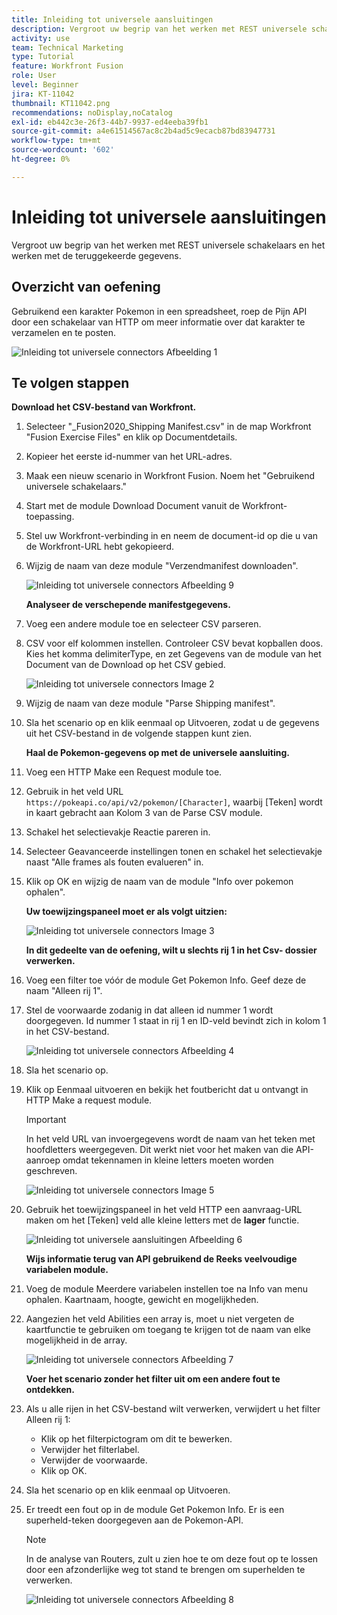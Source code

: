 ```yaml
---
title: Inleiding tot universele aansluitingen
description: Vergroot uw begrip van het werken met REST universele schakelaars en het werken met de teruggekeerde gegevens.
activity: use
team: Technical Marketing
type: Tutorial
feature: Workfront Fusion
role: User
level: Beginner
jira: KT-11042
thumbnail: KT11042.png
recommendations: noDisplay,noCatalog
exl-id: eb442c3e-26f3-44b7-9937-ed4eeba39fb1
source-git-commit: a4e61514567ac8c2b4ad5c9ecacb87bd83947731
workflow-type: tm+mt
source-wordcount: '602'
ht-degree: 0%

---
```


# Inleiding tot universele aansluitingen

Vergroot uw begrip van het werken met REST universele schakelaars en het werken met de teruggekeerde gegevens.

## Overzicht van oefening

Gebruikend een karakter Pokemon in een spreadsheet, roep de Pijn API door een schakelaar van HTTP om meer informatie over dat karakter te verzamelen en te posten.

![Inleiding tot universele connectors Afbeelding 1](../12-exercises/assets/introduction-to-universal-connectors-walkthrough-1.png)

## Te volgen stappen

**Download het CSV-bestand van Workfront.**

1. Selecteer &quot;_Fusion2020_Shipping Manifest.csv&quot; in de map Workfront &quot;Fusion Exercise Files&quot; en klik op Documentdetails.
1. Kopieer het eerste id-nummer van het URL-adres.
1. Maak een nieuw scenario in Workfront Fusion. Noem het &quot;Gebruikend universele schakelaars.&quot;
1. Start met de module Download Document vanuit de Workfront-toepassing.
1. Stel uw Workfront-verbinding in en neem de document-id op die u van de Workfront-URL hebt gekopieerd.
1. Wijzig de naam van deze module &quot;Verzendmanifest downloaden&quot;.

   ![Inleiding tot universele connectors Afbeelding 9](../12-exercises/assets/introduction-to-universal-connectors-walkthrough-9.png)

   **Analyseer de verschepende manifestgegevens.**

1. Voeg een andere module toe en selecteer CSV parseren.
1. CSV voor elf kolommen instellen. Controleer CSV bevat kopballen doos. Kies het komma delimiterType, en zet Gegevens van de module van het Document van de Download op het CSV gebied.

   ![Inleiding tot universele connectors Image 2](../12-exercises/assets/introduction-to-universal-connectors-walkthrough-2.png)

1. Wijzig de naam van deze module &quot;Parse Shipping manifest&quot;.
1. Sla het scenario op en klik eenmaal op Uitvoeren, zodat u de gegevens uit het CSV-bestand in de volgende stappen kunt zien.

   **Haal de Pokemon-gegevens op met de universele aansluiting.**

1. Voeg een HTTP Make een Request module toe.
1. Gebruik in het veld URL `https://pokeapi.co/api/v2/pokemon/[Character]`, waarbij [Teken] wordt in kaart gebracht aan Kolom 3 van de Parse CSV module.
1. Schakel het selectievakje Reactie pareren in.
1. Selecteer Geavanceerde instellingen tonen en schakel het selectievakje naast &quot;Alle frames als fouten evalueren&quot; in.
1. Klik op OK en wijzig de naam van de module &quot;Info over pokemon ophalen&quot;.

   **Uw toewijzingspaneel moet er als volgt uitzien:**

   ![Inleiding tot universele connectors Image 3](../12-exercises/assets/introduction-to-universal-connectors-walkthrough-3.png)

   **In dit gedeelte van de oefening, wilt u slechts rij 1 in het Csv- dossier verwerken.**

1. Voeg een filter toe vóór de module Get Pokemon Info. Geef deze de naam &quot;Alleen rij 1&quot;.
1. Stel de voorwaarde zodanig in dat alleen id nummer 1 wordt doorgegeven. Id nummer 1 staat in rij 1 en ID-veld bevindt zich in kolom 1 in het CSV-bestand.

   ![Inleiding tot universele connectors Afbeelding 4](../12-exercises/assets/introduction-to-universal-connectors-walkthrough-4.png)

1. Sla het scenario op.
1. Klik op Eenmaal uitvoeren en bekijk het foutbericht dat u ontvangt in HTTP Make a request module.

   >[!IMPORTANT]
   >
   >In het veld URL van invoergegevens wordt de naam van het teken met hoofdletters weergegeven. Dit werkt niet voor het maken van die API-aanroep omdat tekennamen in kleine letters moeten worden geschreven.

   ![Inleiding tot universele connectors Image 5](../12-exercises/assets/introduction-to-universal-connectors-walkthrough-5.png)

1. Gebruik het toewijzingspaneel in het veld HTTP een aanvraag-URL maken om het [Teken] veld alle kleine letters met de **lager** functie.

   ![Inleiding tot universele aansluitingen Afbeelding 6](../12-exercises/assets/introduction-to-universal-connectors-walkthrough-6.png)

   **Wijs informatie terug van API gebruikend de Reeks veelvoudige variabelen module.**

1. Voeg de module Meerdere variabelen instellen toe na Info van menu ophalen. Kaartnaam, hoogte, gewicht en mogelijkheden.
1. Aangezien het veld Abilities een array is, moet u niet vergeten de kaartfunctie te gebruiken om toegang te krijgen tot de naam van elke mogelijkheid in de array.

   ![Inleiding tot universele connectors Afbeelding 7](../12-exercises/assets/introduction-to-universal-connectors-walkthrough-7.png)

   **Voer het scenario zonder het filter uit om een andere fout te ontdekken.**

1. Als u alle rijen in het CSV-bestand wilt verwerken, verwijdert u het filter Alleen rij 1:

   + Klik op het filterpictogram om dit te bewerken.
   + Verwijder het filterlabel.
   + Verwijder de voorwaarde.
   + Klik op OK.

1. Sla het scenario op en klik eenmaal op Uitvoeren.
1. Er treedt een fout op in de module Get Pokemon Info. Er is een superheld-teken doorgegeven aan de Pokemon-API.

   >[!NOTE]
   >
   >In de analyse van Routers, zult u zien hoe te om deze fout op te lossen door een afzonderlijke weg tot stand te brengen om superhelden te verwerken.

   ![Inleiding tot universele connectors Afbeelding 8](../12-exercises/assets/introduction-to-universal-connectors-walkthrough-8.png)
